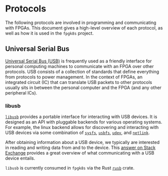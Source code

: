 # Protocols

The following protocols are involved in programming and communicating with
FPGAs. This document gives a high-level overview of each protocol, as well as
how it is used in the `fpgk8s` project.

## Universal Serial Bus

[Universal Serial Bus (USB)](https://en.wikipedia.org/wiki/USB) is frequently
used as a friendly interface for personal computing machines to communicate with
an FPGA over other protocols. USB consists of a collection of standards that
define everything from protocols to power management. In the context of FPGAs,
an integrated circuit (IC) that can translate USB packets to other protocols
usually sits in between the personal computer and the FPGA (and any other
peripheral ICs).

### libusb

[`libusb`](https://github.com/libusb/libusb) provides a portable interface for
interacting with USB devices. It is designed as an API with pluggable backends
for various operating systems. For example, the linux backend allows for
discovering and interacting with USB devices via some combination of
[`sysfs`](https://man7.org/linux/man-pages/man5/sysfs.5.html),
[`usbfs`](http://www.linux-usb.org/USB-guide/x173.html),
[`udev`](https://wiki.debian.org/udev), and
[`netlink`](https://man7.org/linux/man-pages/man7/netlink.7.html).

After obtaining information about a USB device, we typically are interested in
reading and writing data from and to the device. This [answer on Stack
Exchange](https://unix.stackexchange.com/questions/292933/how-can-i-write-raw-data-to-a-usb-device)
provides a great overview of what communicating with a USB device entails.

`libusb` is currently consumed in `fpgk8s` via the Rust
[`rusb`](https://github.com/a1ien/rusb) crate.
